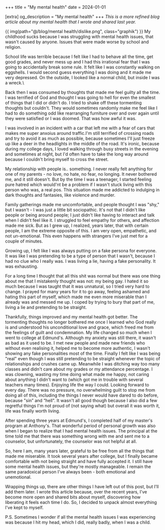 +++
title = "My mental health"
date = 2024-01-01

[extra]
og_description = "My mental health"
+++
*This is a more refined blog article about my mental health that I wrote and shared last year.*

<!-- more -->

{{ img(path="@/blog/mental health/dislike.png", class="graphik") }} My childhood sucks because I was struggling with mental health issues, that wasn't caused by anyone. Issues that were made worse by school and religion. 

School life was terrible because I felt like I had to behave all the time, get good grades, and never mess up and I had this irrational fear that I was going to accidentally break some rule. It felt like I was constantly walking on eggshells. I would second guess everything I was doing and it made me very depressed. On the outside, I looked like a normal child, but inside I was a wreck.\

Back then I was consumed by thoughts that made me feel guilty all the time. I was terrified of God and thought I was going to hell for even the smallest of things that I did or didn't do. I tried to shake off these tormenting thoughts but couldn't. They would sometimes randomly make me feel like I had to do something odd like rearranging furniture over and over again until they were satisfied or I was doomed. That was how awful it was.

I was involved in an incident with a car that left me with a fear of cars that makes me super anxoius around traffic.I'm still terrified of crossing roads and try to avoid it as much as possible, because sometimes I'll just freeze up like a deer in the headlights in the middle of the road. It's ironic, because during my college days, I loved walking through busy streets in the evening and sometimes at night, but I'd often have to take the long way around because I couldn't bring myself to cross the street.

My relationship with people is.. something. I never really felt anything for one of my parents - no love, no hate, no fear, no longing. It never bothered me, and it still doesn't. But by the time I was a teenager, I started feeling pure hatred which would'nt be a problem if I wasn't stuck living with this person who was, a real pos. This situation made me addicted to indulging in dark thoughts and fantasies, like violence and murder.

Family gatherings made me uncomfortable, and people thought I was "shy," but I wasn't - I was just a little bit sociopathic. It's not that I didn't like people or being around people; I just didn't like having to interact and talk when I didn't feel like it. I struggled to feel empathy for others, and affection made me sick. But as I grew up, I realized, years later, that with certain people, I am the extreme opposite of this. I am very open, empathetic, and not un-emotional. This even happens with strangers I've just met for a couple of minutes.

Growing up, I felt like I was always putting on a fake persona for everyone. It was like I was pretending to be a type of person that I wasn't, because I had no clue who I really was. I was living a lie, having a fake personality. It was exhausting. 

For a long time I thought that all this shit was normal but there was one thing about me that I mistakenly thought was not: my being gay.
I hated it so much because I was taught that it was unnatural, so I tried very hard to change. I prayed for many years for it to go away, feeling ashamed and hating this part of myself, which made me even more miserable than I already was and messed me up. I coped by trying to bury that part of me, living a lie and pretending to be straight.

Thankfully, things improved and my mental health got better. The tormenting thoughts no longer bothered me once I learned who God really is and understood his unconditional love and grace, which freed me from the feelings of guilt and condemnation.
My life changed so much when I went to college at Edmund's. Although my anxiety was still there, it wasn't as bad as it used to be. I met new people and made new friends who without even realising it, helped me to become more authentic, I wasn't showing any fake personalities most of the time. Finally I felt like I was being "real" even though I was still pretending to be straight whenever the topic of relationships and crushes came up. Meanwhile I was ditching way too many classes and didn't care about my grades or my attendance percentage. I was clowning, wasting my time doing what made me happy, not caring about anything I didn't want to (which got me in trouble with several teachers many times). Enjoying life the way I could. Looking forward to every day. There was no pressure, no overwhelming guilt to stop me from doing all of this, including the things I never would have dared to do before, because "sin” and “hell". It wasn't all good though because I also did a few regretful things I'm not proud of (not saying what) but overall it was worth it, life was finally worth living.

After spending three years at Edmund's, I completed half of my master's program at Anthony's. That wonderful period of personal growth was also when I began to realize that I had mental health issues. The principal at the time told me that there was something wrong with me and sent me to a counselor, but unfortunately, the counselor was not helpful at all.

So, here I am, many years later, grateful to be free from all the things that made me miserable. It took several years after college, but I finally became comfortable with not being straight and have fully accepted it. I still have some mental health issues, but they're mostly manageable. I remain the same paradoxical person I've always been - both emotional and unemotional.

Wrapping things up, there are other things I have left out of this post, but I'll add them later. I wrote this article because, over the recent years, I've become more open and shared bits about myself, discovering how liberating it feels each time I do. So, I decided to unpack almost everything I've kept to myself. 

P.S. Sometimes I wonder if all the mental health issues I was experiencing was because I hit my head, which I did, really badly, when I was a child.